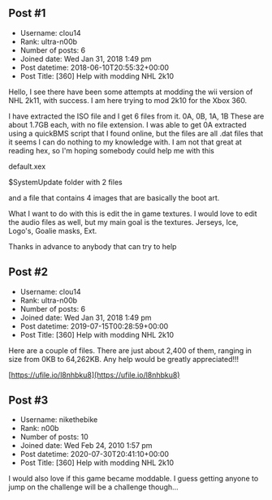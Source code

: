 ## Post #1
- Username: clou14
- Rank: ultra-n00b
- Number of posts: 6
- Joined date: Wed Jan 31, 2018 1:49 pm
- Post datetime: 2018-06-10T20:55:32+00:00
- Post Title: [360] Help with modding NHL 2k10

Hello, I see there have been some attempts at modding the wii version of NHL 2k11, with success. I am here trying to mod 2k10 for the Xbox 360.

I have extracted the ISO file and I get 6 files from it. 
0A, 0B, 1A, 1B
These are about 1.7GB each, with no file extension. I was able to get 0A extracted using a quickBMS script that I found online, but the files are all .dat files that it seems I can do nothing to my knowledge with. I am not that great at reading hex, so I'm hoping somebody could help me with this  

default.xex

$SystemUpdate folder with 2 files

and a file that contains 4 images that are basically the boot art.

What I want to do with this is edit the in game textures. I would love to edit the audio files as well, but my main goal is the textures. Jerseys, Ice, Logo's, Goalie masks, Ext.

Thanks in advance to anybody that can try to help
## Post #2
- Username: clou14
- Rank: ultra-n00b
- Number of posts: 6
- Joined date: Wed Jan 31, 2018 1:49 pm
- Post datetime: 2019-07-15T00:28:59+00:00
- Post Title: [360] Help with modding NHL 2k10

Here are a couple of files. There are just about 2,400 of them, ranging in size from 0KB to 64,262KB. Any help would be greatly appreciated!!!

[https://ufile.io/l8nhbku8](https://ufile.io/l8nhbku8)
## Post #3
- Username: nikethebike
- Rank: n00b
- Number of posts: 10
- Joined date: Wed Feb 24, 2010 1:57 pm
- Post datetime: 2020-07-30T20:41:10+00:00
- Post Title: [360] Help with modding NHL 2k10

I would also love if this game became moddable. I guess getting anyone to jump on the challenge will be a challenge though...
